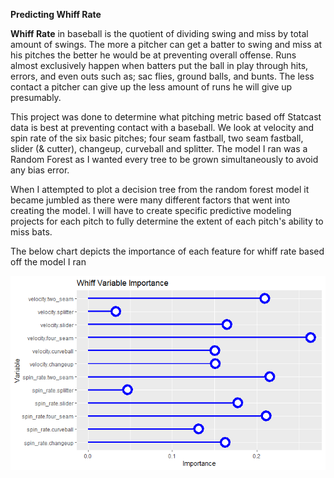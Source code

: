**Predicting Whiff Rate**



**Whiff Rate** in baseball is the quotient of dividing swing and miss by total amount of swings. The more a pitcher can get a batter to swing and miss at his pitches the better he would be at preventing overall offense. Runs almost exclusively happen when batters put the ball in play through hits, errors, and even outs such as; sac flies, ground balls, and bunts. The less contact a pitcher can give up the less amount of runs he will give up presumably.



This project was done to determine what pitching metric based off Statcast data is best at preventing contact with a baseball. We look at velocity and spin rate of the six basic pitches; four seam fastball, two seam fastball, slider (& cutter), changeup, curveball and splitter. The model I ran was a Random Forest as I wanted every tree to be grown simultaneously to avoid any bias error. 



When I attempted to plot a decision tree from the random forest model it became jumbled as there were many different factors that went into creating the model. I will have to create specific predictive modeling projects for each pitch to fully determine the extent of each pitch's ability to miss bats.



The below chart depicts the importance of each feature for whiff rate based off the model I ran



![Image of Whiff Rate Variable Importance](https://raw.githubusercontent.com/Chrisboatto/Predicting-Whiff-Rate/main/Whiff%20Variable%20Importance.png)



